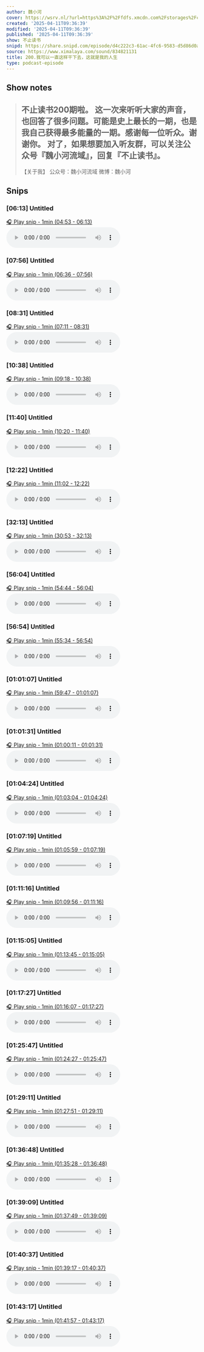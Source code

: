 ```yaml
---
author: 魏小河
cover: https://wsrv.nl/?url=https%3A%2F%2Ffdfs.xmcdn.com%2Fstorages%2Fc56c-audiofreehighqps%2FB8%2FC8%2FCMCoOR4EJoXoAAF04gCTNyZI.jpeg&w=200&h=200
created: '2025-04-11T09:36:39'
modified: '2025-04-11T09:36:39'
published: '2025-04-11T09:36:39'
show: 不止读书
snipd: https://share.snipd.com/episode/d4c222c3-61ac-4fc6-9583-d5d86d0aaf20
source: https://www.ximalaya.com/sound/834821131
title: 200.我可以一直这样干下去，这就是我的人生
type: podcast-episode
---
```



## Show notes
> 不止读书200期啦。
> 这一次来听听大家的声音，也回答了很多问题。可能是史上最长的一期，也是我自己获得最多能量的一期。感谢每一位听众。谢谢你。
> 对了，如果想要加入听友群，可以关注公众号『魏小河流域』，回复『不止读书』。
> ---
> 【关于我】
> 公众号：魏小河流域
> 微博：魏小河

## Snips
### [06:13] Untitled
[🎧 Play snip - 1min️ (04:53 - 06:13)](https://share.snipd.com/snip/1e4a013f-06dd-4ed8-801f-a6f6a0975f75)
<audio controls> <source src="https://jt.ximalaya.com//GKwRIJELzelzAxeXJwOUSv6c.m4a?channel=rss&album_id=47548262&track_id=834821131&uid=71608201&jt=https://aod.cos.tx.xmcdn.com/storages/c2d7-audiofreehighqps/A4/4C/GKwRIJELzelzAxeXJwOUSv6c.m4a#t=04:53,06:13"> </audio>
### [07:56] Untitled
[🎧 Play snip - 1min️ (06:36 - 07:56)](https://share.snipd.com/snip/ad3147c1-05a5-4d77-985a-10c98ba58dd9)
<audio controls> <source src="https://jt.ximalaya.com//GKwRIJELzelzAxeXJwOUSv6c.m4a?channel=rss&album_id=47548262&track_id=834821131&uid=71608201&jt=https://aod.cos.tx.xmcdn.com/storages/c2d7-audiofreehighqps/A4/4C/GKwRIJELzelzAxeXJwOUSv6c.m4a#t=06:36,07:56"> </audio>
### [08:31] Untitled
[🎧 Play snip - 1min️ (07:11 - 08:31)](https://share.snipd.com/snip/08748577-176e-4463-9953-368cf09b5837)
<audio controls> <source src="https://jt.ximalaya.com//GKwRIJELzelzAxeXJwOUSv6c.m4a?channel=rss&album_id=47548262&track_id=834821131&uid=71608201&jt=https://aod.cos.tx.xmcdn.com/storages/c2d7-audiofreehighqps/A4/4C/GKwRIJELzelzAxeXJwOUSv6c.m4a#t=07:11,08:31"> </audio>
### [10:38] Untitled
[🎧 Play snip - 1min️ (09:18 - 10:38)](https://share.snipd.com/snip/b63322be-9f76-40ce-8d12-b3e2512cb1b5)
<audio controls> <source src="https://jt.ximalaya.com//GKwRIJELzelzAxeXJwOUSv6c.m4a?channel=rss&album_id=47548262&track_id=834821131&uid=71608201&jt=https://aod.cos.tx.xmcdn.com/storages/c2d7-audiofreehighqps/A4/4C/GKwRIJELzelzAxeXJwOUSv6c.m4a#t=09:18,10:38"> </audio>
### [11:40] Untitled
[🎧 Play snip - 1min️ (10:20 - 11:40)](https://share.snipd.com/snip/6596e927-5448-4783-9347-8dabf43d4890)
<audio controls> <source src="https://jt.ximalaya.com//GKwRIJELzelzAxeXJwOUSv6c.m4a?channel=rss&album_id=47548262&track_id=834821131&uid=71608201&jt=https://aod.cos.tx.xmcdn.com/storages/c2d7-audiofreehighqps/A4/4C/GKwRIJELzelzAxeXJwOUSv6c.m4a#t=10:20,11:40"> </audio>
### [12:22] Untitled
[🎧 Play snip - 1min️ (11:02 - 12:22)](https://share.snipd.com/snip/95103ec9-2b6a-4a7b-9e54-273bae236612)
<audio controls> <source src="https://jt.ximalaya.com//GKwRIJELzelzAxeXJwOUSv6c.m4a?channel=rss&album_id=47548262&track_id=834821131&uid=71608201&jt=https://aod.cos.tx.xmcdn.com/storages/c2d7-audiofreehighqps/A4/4C/GKwRIJELzelzAxeXJwOUSv6c.m4a#t=11:02,12:22"> </audio>
### [32:13] Untitled
[🎧 Play snip - 1min️ (30:53 - 32:13)](https://share.snipd.com/snip/3b84c881-0f48-4b72-913e-fee7bdb0caf6)
<audio controls> <source src="https://jt.ximalaya.com//GKwRIJELzelzAxeXJwOUSv6c.m4a?channel=rss&album_id=47548262&track_id=834821131&uid=71608201&jt=https://aod.cos.tx.xmcdn.com/storages/c2d7-audiofreehighqps/A4/4C/GKwRIJELzelzAxeXJwOUSv6c.m4a#t=30:53,32:13"> </audio>
### [56:04] Untitled
[🎧 Play snip - 1min️ (54:44 - 56:04)](https://share.snipd.com/snip/19f4e6f7-56b5-4fe0-b79f-8f2b405350aa)
<audio controls> <source src="https://jt.ximalaya.com//GKwRIJELzelzAxeXJwOUSv6c.m4a?channel=rss&album_id=47548262&track_id=834821131&uid=71608201&jt=https://aod.cos.tx.xmcdn.com/storages/c2d7-audiofreehighqps/A4/4C/GKwRIJELzelzAxeXJwOUSv6c.m4a#t=54:44,56:04"> </audio>
### [56:54] Untitled
[🎧 Play snip - 1min️ (55:34 - 56:54)](https://share.snipd.com/snip/3aa54836-b294-489e-aa1a-91aaba4e53bb)
<audio controls> <source src="https://jt.ximalaya.com//GKwRIJELzelzAxeXJwOUSv6c.m4a?channel=rss&album_id=47548262&track_id=834821131&uid=71608201&jt=https://aod.cos.tx.xmcdn.com/storages/c2d7-audiofreehighqps/A4/4C/GKwRIJELzelzAxeXJwOUSv6c.m4a#t=55:34,56:54"> </audio>
### [01:01:07] Untitled
[🎧 Play snip - 1min️ (59:47 - 01:01:07)](https://share.snipd.com/snip/0f9a9407-8314-4d34-b15d-7dc97b3258ef)
<audio controls> <source src="https://jt.ximalaya.com//GKwRIJELzelzAxeXJwOUSv6c.m4a?channel=rss&album_id=47548262&track_id=834821131&uid=71608201&jt=https://aod.cos.tx.xmcdn.com/storages/c2d7-audiofreehighqps/A4/4C/GKwRIJELzelzAxeXJwOUSv6c.m4a#t=59:47,01:01:07"> </audio>
### [01:01:31] Untitled
[🎧 Play snip - 1min️ (01:00:11 - 01:01:31)](https://share.snipd.com/snip/28d18459-df23-4964-8b4d-eebe7e2a5e1b)
<audio controls> <source src="https://jt.ximalaya.com//GKwRIJELzelzAxeXJwOUSv6c.m4a?channel=rss&album_id=47548262&track_id=834821131&uid=71608201&jt=https://aod.cos.tx.xmcdn.com/storages/c2d7-audiofreehighqps/A4/4C/GKwRIJELzelzAxeXJwOUSv6c.m4a#t=01:00:11,01:01:31"> </audio>
### [01:04:24] Untitled
[🎧 Play snip - 1min️ (01:03:04 - 01:04:24)](https://share.snipd.com/snip/faf6ec2d-7045-44f1-b8c4-0dde9c0ac02e)
<audio controls> <source src="https://jt.ximalaya.com//GKwRIJELzelzAxeXJwOUSv6c.m4a?channel=rss&album_id=47548262&track_id=834821131&uid=71608201&jt=https://aod.cos.tx.xmcdn.com/storages/c2d7-audiofreehighqps/A4/4C/GKwRIJELzelzAxeXJwOUSv6c.m4a#t=01:03:04,01:04:24"> </audio>
### [01:07:19] Untitled
[🎧 Play snip - 1min️ (01:05:59 - 01:07:19)](https://share.snipd.com/snip/b2cea8b5-9d26-4886-988f-2570eefc0e62)
<audio controls> <source src="https://jt.ximalaya.com//GKwRIJELzelzAxeXJwOUSv6c.m4a?channel=rss&album_id=47548262&track_id=834821131&uid=71608201&jt=https://aod.cos.tx.xmcdn.com/storages/c2d7-audiofreehighqps/A4/4C/GKwRIJELzelzAxeXJwOUSv6c.m4a#t=01:05:59,01:07:19"> </audio>
### [01:11:16] Untitled
[🎧 Play snip - 1min️ (01:09:56 - 01:11:16)](https://share.snipd.com/snip/f75cd914-6c2e-423e-a2aa-240037315cc2)
<audio controls> <source src="https://jt.ximalaya.com//GKwRIJELzelzAxeXJwOUSv6c.m4a?channel=rss&album_id=47548262&track_id=834821131&uid=71608201&jt=https://aod.cos.tx.xmcdn.com/storages/c2d7-audiofreehighqps/A4/4C/GKwRIJELzelzAxeXJwOUSv6c.m4a#t=01:09:56,01:11:16"> </audio>
### [01:15:05] Untitled
[🎧 Play snip - 1min️ (01:13:45 - 01:15:05)](https://share.snipd.com/snip/cfa04291-75e8-4566-b3b8-236059598a35)
<audio controls> <source src="https://jt.ximalaya.com//GKwRIJELzelzAxeXJwOUSv6c.m4a?channel=rss&album_id=47548262&track_id=834821131&uid=71608201&jt=https://aod.cos.tx.xmcdn.com/storages/c2d7-audiofreehighqps/A4/4C/GKwRIJELzelzAxeXJwOUSv6c.m4a#t=01:13:45,01:15:05"> </audio>
### [01:17:27] Untitled
[🎧 Play snip - 1min️ (01:16:07 - 01:17:27)](https://share.snipd.com/snip/c4ae39e9-fcdd-4b53-87e3-5b2e6c811fb5)
<audio controls> <source src="https://jt.ximalaya.com//GKwRIJELzelzAxeXJwOUSv6c.m4a?channel=rss&album_id=47548262&track_id=834821131&uid=71608201&jt=https://aod.cos.tx.xmcdn.com/storages/c2d7-audiofreehighqps/A4/4C/GKwRIJELzelzAxeXJwOUSv6c.m4a#t=01:16:07,01:17:27"> </audio>
### [01:25:47] Untitled
[🎧 Play snip - 1min️ (01:24:27 - 01:25:47)](https://share.snipd.com/snip/98f4c157-724d-4966-a039-4265606efe52)
<audio controls> <source src="https://jt.ximalaya.com//GKwRIJELzelzAxeXJwOUSv6c.m4a?channel=rss&album_id=47548262&track_id=834821131&uid=71608201&jt=https://aod.cos.tx.xmcdn.com/storages/c2d7-audiofreehighqps/A4/4C/GKwRIJELzelzAxeXJwOUSv6c.m4a#t=01:24:27,01:25:47"> </audio>
### [01:29:11] Untitled
[🎧 Play snip - 1min️ (01:27:51 - 01:29:11)](https://share.snipd.com/snip/8f07a797-828d-4a0f-ac0e-4071de4b32fe)
<audio controls> <source src="https://jt.ximalaya.com//GKwRIJELzelzAxeXJwOUSv6c.m4a?channel=rss&album_id=47548262&track_id=834821131&uid=71608201&jt=https://aod.cos.tx.xmcdn.com/storages/c2d7-audiofreehighqps/A4/4C/GKwRIJELzelzAxeXJwOUSv6c.m4a#t=01:27:51,01:29:11"> </audio>
### [01:36:48] Untitled
[🎧 Play snip - 1min️ (01:35:28 - 01:36:48)](https://share.snipd.com/snip/2f83324f-8bed-4ef8-a593-9b40c5722b6c)
<audio controls> <source src="https://jt.ximalaya.com//GKwRIJELzelzAxeXJwOUSv6c.m4a?channel=rss&album_id=47548262&track_id=834821131&uid=71608201&jt=https://aod.cos.tx.xmcdn.com/storages/c2d7-audiofreehighqps/A4/4C/GKwRIJELzelzAxeXJwOUSv6c.m4a#t=01:35:28,01:36:48"> </audio>
### [01:39:09] Untitled
[🎧 Play snip - 1min️ (01:37:49 - 01:39:09)](https://share.snipd.com/snip/27d860b4-7dc6-47a7-9eaf-e87b9c1e4d76)
<audio controls> <source src="https://jt.ximalaya.com//GKwRIJELzelzAxeXJwOUSv6c.m4a?channel=rss&album_id=47548262&track_id=834821131&uid=71608201&jt=https://aod.cos.tx.xmcdn.com/storages/c2d7-audiofreehighqps/A4/4C/GKwRIJELzelzAxeXJwOUSv6c.m4a#t=01:37:49,01:39:09"> </audio>
### [01:40:37] Untitled
[🎧 Play snip - 1min️ (01:39:17 - 01:40:37)](https://share.snipd.com/snip/3b6ffbeb-d191-4e38-887a-7bd92ca3db52)
<audio controls> <source src="https://jt.ximalaya.com//GKwRIJELzelzAxeXJwOUSv6c.m4a?channel=rss&album_id=47548262&track_id=834821131&uid=71608201&jt=https://aod.cos.tx.xmcdn.com/storages/c2d7-audiofreehighqps/A4/4C/GKwRIJELzelzAxeXJwOUSv6c.m4a#t=01:39:17,01:40:37"> </audio>
### [01:43:17] Untitled
[🎧 Play snip - 1min️ (01:41:57 - 01:43:17)](https://share.snipd.com/snip/4350fd37-4225-49d6-87ff-e6be5c475f99)
<audio controls> <source src="https://jt.ximalaya.com//GKwRIJELzelzAxeXJwOUSv6c.m4a?channel=rss&album_id=47548262&track_id=834821131&uid=71608201&jt=https://aod.cos.tx.xmcdn.com/storages/c2d7-audiofreehighqps/A4/4C/GKwRIJELzelzAxeXJwOUSv6c.m4a#t=01:41:57,01:43:17"> </audio>
